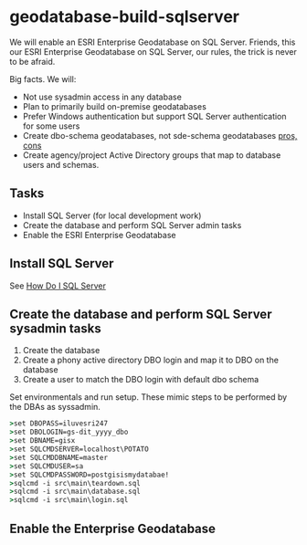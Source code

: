 # geodatabase-build-sqlserver

We will enable an ESRI Enterprise Geodatabase on SQL Server.  Friends, this our ESRI Enterprise Geodatabase on SQL Server, our rules, the trick is never to be afraid.

Big facts.  We will:

* Not use sysadmin access in any database
* Plan to primarily build on-premise geodatabases
* Prefer Windows authentication but support SQL Server authentication for some users  
* Create dbo-schema geodatabases, not sde-schema geodatabases [pros, cons](https://pro.arcgis.com/en/pro-app/2.8/help/data/geodatabases/manage-sql-server/comparison-geodatabase-owners-sqlserver.htm)
* Create agency/project Active Directory groups that map to database users and schemas.  


## Tasks

* Install SQL Server (for local development work)
* Create the database and perform SQL Server admin tasks
* Enable the ESRI Enterprise Geodatabase 

## Install SQL Server 

See [How Do I SQL Server](https://github.com/mattyschell/geodatabase-build-sqlserver/blob/main/doc/README.md)


## Create the database and perform SQL Server sysadmin tasks

1. Create the database
2. Create a phony active directory DBO login and map it to DBO on the database
3. Create a user to match the DBO login with default dbo schema

Set environmentals and run setup.  These mimic steps to be performed by the DBAs as syssadmin.  

```bat
>set DBOPASS=iluvesri247
>set DBOLOGIN=gs-dit_yyyy_dbo
>set DBNAME=gisx
>set SQLCMDSERVER=localhost\POTATO
>set SQLCMDDBNAME=master
>set SQLCMDUSER=sa
>set SQLCMDPASSWORD=postgisismydatabae!
>sqlcmd -i src\main\teardown.sql
>sqlcmd -i src\main\database.sql
>sqlcmd -i src\main\login.sql

```


## Enable the Enterprise Geodatabase











